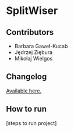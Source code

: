 # SplitWiser

## Contributors

* Barbara Gaweł-Kucab
* Jędrzej Ziębura
* Mikołaj Wielgos

## Changelog

[Available here.](./docs/changelog.md)

## How to run

[steps to run project]
